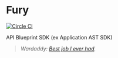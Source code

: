 # Fury

[![Circle CI](https://circleci.com/gh/apiaryio/fury.svg?style=svg&circle-token=0eb5e9857fd6f82a0c5f52424a28ef35587293b0)](https://circleci.com/gh/apiaryio/fury)

API Blueprint SDK (ex Application AST SDK)

> _Wardaddy: [Best job I ever had](http://www.imdb.com/title/tt2713180/quotes?item=qt2267083)._
